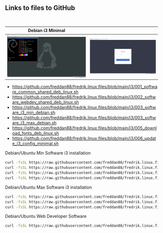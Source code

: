 ## Links to files to GitHub

<br/>

| Debian i3 Minimal                                                   |                                                                 |
| ------------------------------------------------------------------- | --------------------------------------------------------------- |
| ![Minimal i3 Desktop - Debian](pictures-minimal-debian/desktop.jpg) | ![Minimal i3 Login - Debian](pictures-minimal-debian/login.jpg) |

-   https://github.com/freddan88/fredrik.linux.files/blob/main/i3/001_software_common_shared_deb_linux.sh
-   https://github.com/freddan88/fredrik.linux.files/blob/main/i3/002_software_webdev_shared_deb_linux.sh
-   https://github.com/freddan88/fredrik.linux.files/blob/main/i3/003_software_i3_min_debian.sh
-   https://github.com/freddan88/fredrik.linux.files/blob/main/i3/003_software_i3_max_debian.sh
-   https://github.com/freddan88/fredrik.linux.files/blob/main/i3/005_download_fonts_deb_linux.sh
-   https://github.com/freddan88/fredrik.linux.files/blob/main/i3/006_update_i3_config_minimal.sh

Debian/Ubuntu Min Software i3 installation

```bash
curl -fsSL https://raw.githubusercontent.com/freddan88/fredrik.linux.files/main/i3/001_software_common_shared_deb_linux.sh | sudo sh
curl -fsSL https://raw.githubusercontent.com/freddan88/fredrik.linux.files/main/i3/003_software_i3_min_debian.sh | sudo sh
curl -fsSL https://raw.githubusercontent.com/freddan88/fredrik.linux.files/main/i3/005_download_fonts_deb_linux.sh | sudo sh
curl -fsSL https://raw.githubusercontent.com/freddan88/fredrik.linux.files/main/i3/006_update_i3_config_minimal.sh | sh
```

Debian/Ubuntu Max Software i3 installation

```bash
curl -fsSL https://raw.githubusercontent.com/freddan88/fredrik.linux.files/main/i3/001_software_common_shared_deb_linux.sh | sudo sh
curl -fsSL https://raw.githubusercontent.com/freddan88/fredrik.linux.files/main/i3/003_software_i3_max_debian.sh | sudo sh
curl -fsSL https://raw.githubusercontent.com/freddan88/fredrik.linux.files/main/i3/005_download_fonts_deb_linux.sh | sudo sh
```

Debian/Ubuntu Web Developer Software

```bash
curl -fsSL https://raw.githubusercontent.com/freddan88/fredrik.linux.files/main/i3/002_software_webdev_shared_deb_linux.sh | sudo sh
```
